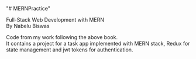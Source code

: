 "# MERNPractice" 

Full-Stack Web Development with MERN  
By Nabelu Biswas  

Code from my work following the above book.  
It contains a project for a task app implemented with MERN stack, Redux for state management and jwt tokens for authentication.
